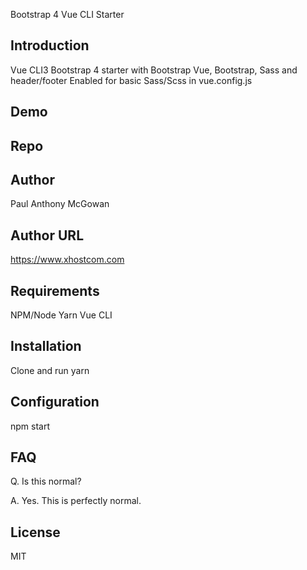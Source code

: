 Bootstrap 4 Vue CLI Starter

## Introduction

Vue CLI3 Bootstrap 4 starter with Bootstrap Vue, Bootstrap, Sass and header/footer
Enabled for basic Sass/Scss in vue.config.js

## Demo

## Repo

## Author

Paul Anthony  McGowan

## Author URL

https://www.xhostcom.com

## Requirements

NPM/Node
 Yarn
Vue CLI

## Installation

Clone and run yarn

## Configuration

npm start

## FAQ

Q. Is this normal?

A. Yes. This is perfectly normal.

## License

MIT
